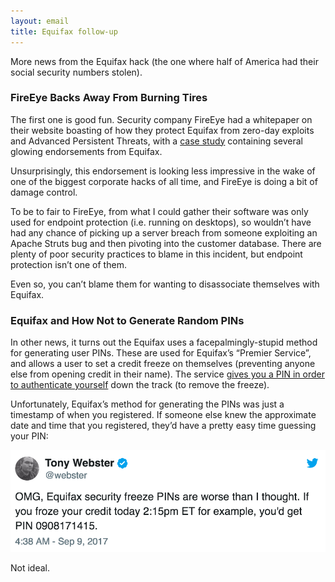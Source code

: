```yaml
---
layout: email
title: Equifax follow-up
---
```


More news from the Equifax hack (the one where half of America had their social security numbers stolen).

### FireEye Backs Away From Burning Tires

The first one is good fun. Security company FireEye had a whitepaper on their website boasting of how they protect Equifax from zero-day exploits and Advanced Persistent Threats, with a [case study](https://www.theregister.co.uk/AMP/2017/09/11/equifax_incident_response_omnishambles/) containing several glowing endorsements from Equifax.

Unsurprisingly, this endorsement is looking less impressive in the wake of one of the biggest corporate hacks of all time, and FireEye is doing a bit of damage control.

To be to fair to FireEye, from what I could gather their software was only used for endpoint protection (i.e. running on desktops), so wouldn’t have had any chance of picking up a server breach from someone exploiting an Apache Struts bug and then pivoting into the customer database. There are plenty of poor security practices to blame in this incident, but endpoint protection isn’t one of them.

Even so, you can’t blame them for wanting to disassociate themselves with Equifax.

### Equifax and How Not to Generate Random PINs

In other news, it turns out the Equifax uses a facepalmingly-stupid method for generating user PINs. These are used for Equifax’s “Premier Service”, and allows a user to set a credit freeze on themselves (preventing anyone else from opening credit in their name). The service [gives you a PIN in order to authenticate yourself](https://arstechnica.com/information-technology/2017/09/equifax-moves-to-fix-weak-pins-for-security-freeze-on-consumer-credit-reports/) down the track (to remove the freeze).

Unfortunately, Equifax’s method for generating the PINs was just a timestamp of when you registered. If someone else knew the approximate date and time that you registered, they’d have a pretty easy time guessing your PIN:

<a href="https://twitter.com/webster/status/906346071210778625"><img src="/images/webster-equifax-freeze-pins.png" alt="Tweet by Tony Webster" class="tweet"/></a>

Not ideal.